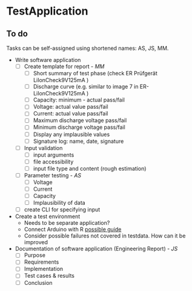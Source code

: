 # TestApplication

## To do

Tasks can be self-assigned using shortened names: AS, JS, MM.

- Write software application
    - [ ] Create template for report - *MM*
        - [ ] Short summary of test phase (check ER Prüfgerät LiIonCheck9V125mA )
        - [ ] Discharge curve (e.g. similar to image 7 in ER-LiIonCheck9V125mA )
        - [ ] Capacity: minimum - actual pass/fail
        - [ ] Voltage: actual value pass/fail
        - [ ] Current: actual value pass/fail
        - [ ] Maximum discharge voltage pass/fail
        - [ ] Minimum discharge voltage pass/fail
        - [ ] Display any implausible values
        - [ ] Signature log: name, date, signature
    - [ ] Input validation
        - [ ] input arguments
        - [ ] file accessibility
        - [ ] input file type and content (rough estimation)
    - [ ] Parameter testing - *AS*
        - [ ] Voltage
        - [ ] Current
        - [ ] Capacity
        - [ ] Implausibility of data
    - [ ] create CLI for specifying input
- Create a test environment
    - Needs to be separate application? 
    - Connect Arduino with R [possible guide](https://rstudio-pubs-static.s3.amazonaws.com/727970_e305535f79e04e958bfd0dfe444b40d1.html)
    - Consider possible failures not covered in testdata. How can it be improved
- Documentation of software application (Engineering Report) - *JS*
    - [ ] Purpose 
    - [ ] Requirements
    - [ ] Implementation 
    - [ ] Test cases & results
    - [ ] Conclusion 
